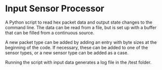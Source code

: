 # Input Sensor Processor

A Python script to read hex packet data and output state changes to the command line. The data can be read from a file, but is set up with a buffer that can be filled from a continuous source.

A new packet type can be added by adding an entry with byte sizes at the beginning of the code. If necessary, these can be added to one of the sensor types, or a new sensor type can be added as a case.

Running the script with input data generates a log file in the /test folder.